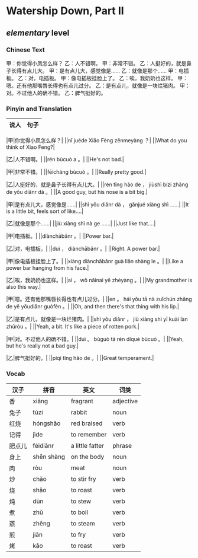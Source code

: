 # Watership Down, Part II
## *elementary* level

### Chinese Text
甲：你觉得小凤怎么样？
乙：人不错啊。
甲：非常不错。
乙：人挺好的，就是鼻子长得有点儿大。
甲：是有点儿大，感觉像是......
乙：就像是那个......
甲：电插板。
乙：对，电插板。
甲：像电插板挂脸上了。
乙：唉，我奶奶也这样。
甲：嗯。还有他那嘴唇长得也有点儿过分。
乙：是有点儿，就像是一块烂猪肉。
甲：对。不过他人的确不错。
乙：脾气挺好的。

### Pinyin and Translation
|说人|句子|
|----|----|

|甲|你觉得小凤怎么样？|
||nǐ juéde Xiǎo Fèng zěnmeyàng ？|
||What do you think of Xiao Feng?|

|乙|人不错啊。|
||rén bùcuò a 。|
||He's not bad.|

|甲|非常不错。|
||fēicháng bùcuò 。|
||Really pretty good.|

|乙|人挺好的，就是鼻子长得有点儿大。|
||rén tǐng hǎo de ， jiùshì bízi zhǎng de yǒu diǎnr dà 。|
||A good guy, but his nose is a bit big.|

|甲|是有点儿大，感觉像是......|
||shì yǒu diǎnr dà ， gǎnjué xiàng shì ......|
||It is a little bit, feels sort of like....|

|乙|就像是那个......|
||jiù xiàng shì nà ge ......|
||Just like that....|

|甲|电插板。|
||diànchābǎnr 。|
||Power bar.|

|乙|对，电插板。|
||duì ， diànchābǎnr 。|
||Right. A power bar.|

|甲|像电插板挂脸上了。|
||xiàng diànchābǎnr guà liǎn shàng le 。|
||Like a power bar hanging from his face.|

|乙|唉，我奶奶也这样。|
||ai ， wǒ nǎinai yě zhèyàng 。|
||My grandmother is also this way.|

|甲|嗯。还有他那嘴唇长得也有点儿过分。|
||en 。 hái yǒu tā nà zuǐchún zhǎng de yě yǒudiǎnr guòfèn 。|
||Oh, and then there's that thing with his lip.|

|乙|是有点儿，就像是一块烂猪肉。|
||shì yǒu diǎnr ， jiù xiàng shì yī kuài làn zhūròu 。|
||Yeah, a bit. It's like a piece of rotten pork.|

|甲|对。不过他人的确不错。|
||duì 。 bùguò tā rén díquè bùcuò 。|
||Yeah, but he's really not a bad guy.|

|乙|脾气挺好的。|
||píqì tǐng hǎo de 。|
||Great temperament.|
### Vocab
|汉子|拼音|英文|词类|
|----|----|----|----|
|香|xiāng|fragrant|adjective|
|兔子|tùzi|rabbit|noun|
|红烧|hóngshāo|red braised|verb|
|记得|jìde|to remember|verb|
|肥点儿|féidiǎnr|a little fatter|phrase|
|身上|shēn shàng|on the body|noun|
|肉|ròu|meat|noun|
|炒|chǎo|to stir fry|verb|
|烧|shāo|to roast|verb|
|炖|dùn|to stew|verb|
|煮|zhǔ|to boil|verb|
|蒸|zhēng|to steam|verb|
|煎|jiān|to fry|verb|
|烤|kǎo|to roast|verb|